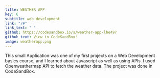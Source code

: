 ```yaml
---
title: WEATHER APP
key: 6
subtitle: web development
link: "/#"
link_text: " "
github: https://codesandbox.io/s/weather-app-lhe49?
github_text: View in CodeSandBox!
image: weatherapp.png
---
```


This small Application was one of my first projects on a Web Development basics course, and I learned about Javascript as well as using APIs. I used Openweathermap API to fetch the weather data. The project was done in CodeSandBox. 